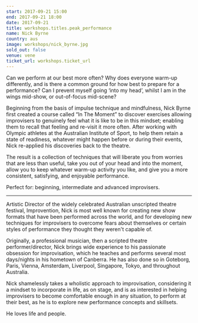 ```yaml
---
start: 2017-09-21 15:00
end: 2017-09-21 18:00
date: 2017-09-21
title: workshops.titles.peak_performance
name: Nick Byrne
country: aus
image: workshops/nick_byrne.jpg
sold_out: false
venue: vene
ticket_url: workshops.ticket_url
---
```


Can we perform at our best more often? Why does everyone warm-up differently,
and is there a common ground for how best to prepare for a performance?
Can I prevent myself going ‘into my head’, whilst I am in the wings mid-show,
or out-of-focus mid-scene? 
 
Beginning from the basis of impulse technique and mindfulness, Nick Byrne
first created a course called “In The Moment” to discover exercises allowing
improvisers to genuinely feel what it is like to be in this mindset; enabling
them to recall that feeling and re-visit it more often. After working with
Olympic athletes at the Australian Institute of Sport, to help them retain
a state of readiness, whatever might happen before or during their events,
Nick re-applied his discoveries back to the theatre.

The result is a collection of techniques that will liberate you from worries
that are less than useful, take you out of your head and into the moment,
allow you to keep whatever warm-up activity you like, and give you a more
consistent, satisfying, and enjoyable performance.

Perfect for: beginning, intermediate and advanced improvisers.

------

Artistic Director of the widely celebrated Australian unscripted theatre festival,
Improvention, Nick is most well known for creating new show formats that have been
performed across the world, and for developing new techniques for improvisers to
overcome fears about themselves or certain styles of performance they thought
they weren't capable of.

Originally, a professional musician, then a scripted theatre performer/director,
Nick brings wide experience to his passionate obsession for improvisation, which
he teaches and performs several most days/nights in his hometown of Canberra.
He has also done so in Goteborg, Paris, Vienna, Amsterdam, Liverpool, Singapore,
Tokyo, and throughout Australia.

Nick shamelessly takes a wholistic approach to improvisation, considering it a
mindset to incorporate in life, as on stage, and is as interested in helping
improvisers to become comfortable enough in any situation, to perform at their best,
as he is to explore new performance concepts and skillsets.

He loves life and people.
